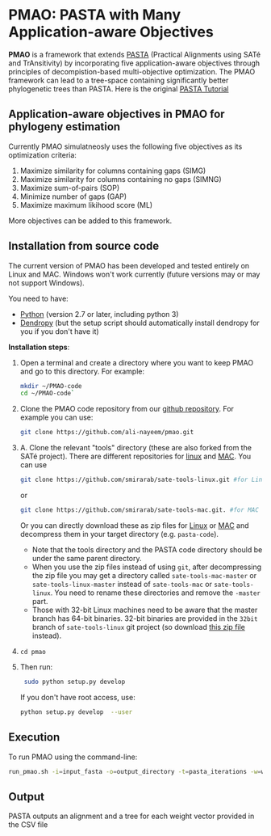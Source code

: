 # PMAO: PASTA with Many Application-aware Objectives
**PMAO** is a framework that extends [PASTA][1] (Practical Alignments using SATé and TrAnsitivity) by incorporating five application-aware objectives through principles of decompistion-based multi-objective optimization. The PMAO framework can lead to a tree-space containing significantly better phylogenetic trees than PASTA. 
Here is the original [PASTA Tutorial](pasta-doc/pasta-tutorial.md)


## Application-aware objectives in PMAO for phylogeny estimation

Currently PMAO simulatneosly uses the following five objectives as its optimization criteria:
1. Maximize similarity for columns containing gaps (SIMG)
2. Maximize similarity for columns containing no gaps (SIMNG)
3. Maximize sum-of-pairs (SOP)
4. Minimize number of gaps (GAP)
5. Maximize maximum likihood score (ML)


More objectives can be added to this framework.

## Installation from source code

The current version of PMAO has been developed and tested entirely on Linux and MAC. 
Windows won't work currently (future versions may or may not support Windows). 

You need to have:

- [Python](https://www.python.org) (version 2.7 or later, including python 3)
- [Dendropy](http://packages.python.org/DendroPy/) (but the setup script should automatically install dendropy for you if you don't have it)  

**Installation steps**:

1. Open a terminal and create a directory where you want to keep PMAO and  go to this directory. For example:

   ```bash 
   mkdir ~/PMAO-code
   cd ~/PMAO-code`
   ```

2. Clone the PMAO code repository from our [github repository](https://github.com/ali-nayeem/pmao). For example you can use: 

   ```bash
   git clone https://github.com/ali-nayeem/pmao.git
   ```
  

3.  A. Clone the relevant "tools" directory (these are also forked from the SATé project).
There are different repositories for [linux](https://github.com/smirarab/sate-tools-linux) 
and [MAC](https://github.com/smirarab/sate-tools-mac).
You can use 

	```bash
	git clone https://github.com/smirarab/sate-tools-linux.git #for Linux
	``` 
	or
	
	```bash
	git clone https://github.com/smirarab/sate-tools-mac.git. #for MAC
	``` 
	Or you can directly download these as zip files for 
[Linux](https://github.com/smirarab/sate-tools-linux/archive/master.zip) or [MAC](https://github.com/smirarab/sate-tools-mac/archive/master.zip)
and decompress them in your target directory (e.g. `pasta-code`).
	* Note that the tools directory and the PASTA code directory should be under the same parent directory. 
	* When you use the zip files instead of using `git`, after decompressing the zip file you may get a directory called `sate-tools-mac-master` or `sate-tools-linux-master` instead of `sate-tools-mac` or `sate-tools-linux`. 
You need to rename these directories and remove the `-master` part.
	* Those with 32-bit Linux machines need to be aware that the master branch has 64-bit binaries. 32-bit binaries are provided in the `32bit` branch of `sate-tools-linux` git project (so download [this zip file](https://github.com/smirarab/sate-tools-linux/archive/32bit.zip) instead). 

3. `cd pmao` 

4. Then run:

	``` bash
	 sudo python setup.py develop 
	```
 
	If you don't have root access, use:
	
	``` bash
	python setup.py develop  --user
	```



## Execution

To run PMAO using the command-line:

```bash
run_pmao.sh -i=input_fasta -o=output_directory -t=pasta_iterations -w=weights_csv 
```


Output
-------
PASTA outputs an alignment and a tree for each weight vector provided in the CSV file



[1]: https://github.com/smirarab/pasta
[2]: https://github.com/jmabuin/pasta
[3]: https://github.com/tarabelo/pasta
[4]: https://doi.org/10.1093/bioinformatics/btx354
[5]: https://link.springer.com/chapter/10.1007%2F978-3-319-05269-4_15
[6]: http://online.liebertpub.com/doi/abs/10.1089/cmb.2014.0156
